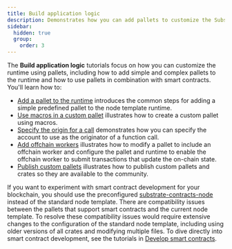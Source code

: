 ```yaml
---
title: Build application logic
description: Demonstrates how you can add pallets to customize the Substrate runtime environment.
sidebar:
  hidden: true
  group:
    order: 3
---
```


The **Build application logic** tutorials focus on how you can customize the runtime using pallets, including how to add simple and complex pallets to the runtime and how to use pallets in combination with smart contracts.
You'll learn how to:

- [Add a pallet to the runtime](/tutorials/build-application-logic/add-a-pallet/) introduces the common steps for adding a simple predefined pallet to the node template runtime.
- [Use macros in a custom pallet](/tutorials/build-application-logic/use-macros-in-a-custom-pallet) illustrates how to create a custom pallet using macros.
- [Specify the origin for a call](/tutorials/build-application-logic/specify-the-origin-for-a-call) demonstrates how you can specify the account to use as the originator of a function call.
- [Add offchain workers](/tutorials/build-application-logic/add-offchain-workers/) illustrates how to modify a pallet to include an offchain worker and configure the pallet and runtime to enable the offchain worker to submit transactions that update the on-chain state.
- [Publish custom pallets](/tutorials/build-application-logic/publish-custom-pallets/) illustrates how to publish custom pallets and crates so they are available to the community.

If you want to experiment with smart contract development for your blockchain, you should use the preconfigured [substrate-contracts-node](https://github.com/paritytech/substrate-contracts-node) instead of the standard node template.
There are compatibility issues between the pallets that support smart contracts and the current node template.
To resolve these compatibility issues would require extensive changes to the configuration of the standard node template, including using older versions of all crates and modifying multiple files.
To dive directly into smart contract development, see the tutorials in [Develop smart contracts](/tutorials/smart-contracts/).
